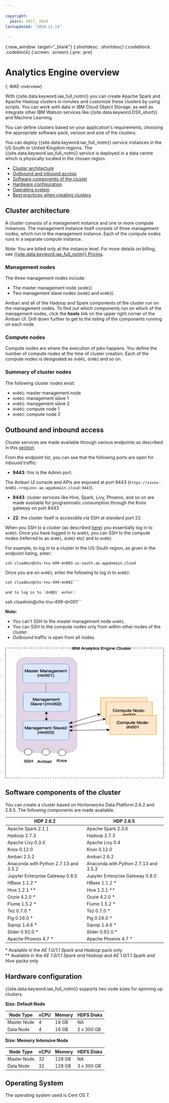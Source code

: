 ```yaml
---

copyright:
  years: 2017, 2019
lastupdated: "2018-11-14"

---
```


<!-- Attribute definitions -->
{:new_window: target="_blank"}
{:shortdesc: .shortdesc}
{:codeblock: .codeblock}
{:screen: .screen}
{:pre: .pre}

# Analytics Engine overview
{: #IAE-overview}

With {{site.data.keyword.iae_full_notm}} you can create Apache Spark and Apache Hadoop clusters in minutes and customize these clusters by using scripts. You can work with data in IBM Cloud Object Storage, as well as integrate other IBM Watson services like {{site.data.keyword.DSX_short}} and Machine Learning.

You can define clusters based on your application's requirements,  choosing the appropriate software pack, version and size of the clusters.

You can deploy {{site.data.keyword.iae_full_notm}} service instances in the US South or United Kingdom regions. The {{site.data.keyword.iae_full_notm}} service is deployed in a data centre which is physically located in the chosen region.

- [Cluster architecture](#cluster-architecture)
- [Outbound and inbound access](#outbound-and-inbound-access)
- [Software components of the cluster](#software-components-of-the-cluster)
- [Hardware configuration](#hardware-configuration)
- [Operating system](#operating-system)
- [Best practices when creating clusters](/docs/services/AnalyticsEngine?topic=AnalyticsEngine-best-practices)

## Cluster architecture

A cluster consists of a management instance and one or more compute instances. The management instance itself consists of three management nodes, which run in the management instance. Each of the compute nodes runs in a separate compute instance.

Note: You are billed only at the instance level. For more details on billing, see [{{site.data.keyword.iae_full_notm}}   Pricing](https://www.ibm.com/cloud/analytics-engine/pricing).

### Management nodes

The three management nodes include:
- The master management node (`mn001`)
- Two management slave nodes (`mn002` and `mn003`).

Ambari and all of the Hadoop and Spark components of the cluster run on the management nodes. To find out which components run on which of the management nodes, click the **hosts** link on the upper right corner of the Ambari UI. Drill down further to get to the listing of the components running on each node.

### Compute nodes

Compute nodes are where the execution of jobs happens. You define the number of compute nodes at the time of cluster creation. Each of the compute nodes is designated as `dn001`, `dn002` and so on.

### Summary of cluster nodes

The following cluster nodes exist:

- `mn001`: master management node
- `mn002`: management slave 1
- `mn003`: management slave 2
- `dn001`: compute node 1
- `dn002`: compute node 2

## Outbound and inbound access

Cluster services are made available through various endpoints as described in this [section](/docs/services/AnalyticsEngine?topic=AnalyticsEngine-retrieve-credentials).

From the endpoint list, you can see that the following ports are open for inbound traffic:

-	**9443**: this is the Admin port.

 The Ambari UI console and APIs are exposed at port 9443 (`https://xxxxx-mn001.<region>.ae.appdomain.cloud:9443`).
-	**8443**: cluster services like Hive, Spark, Livy, Phoenix, and so on are made available for programmatic consumption through the Knox gateway on port 8443

-	**22**: the cluster itself is accessible via SSH at standard port 22.

 When you SSH to a cluster (as described [here](/docs/services/AnalyticsEngine?topic=AnalyticsEngine-connect-SSH)) you essentially log in to `mn003`. Once you have logged in to `mn003`, you can SSH to the compute nodes (referred to as `dn001`, `dn002` etc) and to `mn002`.

For example, to log in to a cluster in the US-South region, as given in the endpoint listing, enter:
```
ssh clsadmin@chs-tnu-499-mn003.us-south.ae.appdomain.cloud
```

Once you are on `mn003`, enter the following to log in to `mn002`:
```
ssh clsadmin@chs-tnu-499-mn002```

and to log in to `dn001` enter:

```
ssh clsadmin@chs-tnu-499-dn001```

**Note:**
- You can't SSH to the master management node `mn001`.
- You can SSH to the compute nodes only from within other nodes of the cluster.
- Outbound traffic is open from all nodes.

![Shows the {{site.data.keyword.iae_full_notm}} cluster architecture.](images/AnalyticsEngineCluster.png)


## Software components of the cluster
You can create a cluster based on Hortonworks Data Platform 2.6.2 and 2.6.5. The following components are made available.

| HDP 2.6.2       | HDP 2.6.5        |
|---------------------|------------------------|
| Apache Spark 2.1.1 | Apache Spark 2.3.0 |
| Hadoop 2.7.3 | Hadoop 2.7.3|
| Apache Livy 0.3.0 | Apache Livy 0.4|
| Knox 0.12.0 | Knox 0.12.0|
| Ambari 2.5.2 | Ambari 2.6.2|
| Anaconda with Python 2.7.13 and 3.5.2 | Anaconda with Python 2.7.13 and 3.5.2|
| Jupyter Enterprise Gateway 0.8.0 | Jupyter Enterprise Gateway 0.8.0|
| HBase 1.1.2 &#42; | HBase 1.1.2 &#42;|
| Hive 1.2.1 &#42;&#42; | Hive 1.2.1 &#42;&#42;|
| Oozie 4.2.0 &#42; | Oozie 4.2.0 &#42;|
| Flume 1.5.2 &#42; | Flume 1.5.2 &#42;|
| Tez 0.7.0 &#42; | Tez 0.7.0 &#42;|
| Pig 0.16.0 &#42; | Pig 0.16.0 &#42;|
| Sqoop 1.4.6 &#42; | Sqoop 1.4.6 &#42;|
| Slider 0.92.0 &#42; | Slider 0.92.0 &#42;|
| Apache Phoenix 4.7 &#42; | Apache Phoenix 4.7 &#42;|


&#42; Available in the _AE 1.0/1.1 Spark and Hadoop_ pack only <br>
&#42;&#42; Available in the _AE 1.0/1.1 Spark and Hadoop_ and _AE 1.0/1.1 Spark and Hive_ packs only

## Hardware configuration

{{site.data.keyword.iae_full_notm}} supports two node sizes for spinning up clusters.

**Size: Default Node**

| Node Type | vCPU | Memory | HDFS Disks |
|---------|------------|-----------|-----------|
| Master Node | 4| 16 GB | NA |
| Data Node | 4| 16 GB | 2 x 300 GB |

**Size: Memory Intensive Node**

| Node Type | vCPU | Memory | HDFS Disks |
|---------|------------|-----------|-----------|
| Master Node | 32| 128 GB | NA |
| Data Node | 32| 128 GB | 3 x 300 GB |

## Operating System
The operating system used is Cent OS 7.

